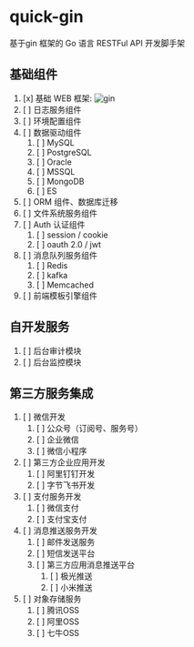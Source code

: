 # quick-gin
基于gin 框架的 Go 语言 RESTFul API 开发脚手架 

## 基础组件

1. [x] 基础 WEB 框架: ![gin](https://github.com/gin-gonic/gin)
2. [ ] 日志服务组件
3. [ ] 环境配置组件
4. [ ] 数据驱动组件
   1. [ ] MySQL
   2. [ ] PostgreSQL
   3. [ ] Oracle
   4. [ ] MSSQL
   5. [ ] MongoDB
   6. [ ] ES
5. [ ] ORM 组件、数据库迁移
6. [ ] 文件系统服务组件
7. [ ] Auth 认证组件
   1. [ ] session / cookie
   2. [ ] oauth 2.0 / jwt
8. [ ] 消息队列服务组件
   1. [ ] Redis
   2. [ ] kafka
   3. [ ] Memcached
9.  [ ] 前端模板引擎组件

## 自开发服务
1. [ ] 后台审计模块
2. [ ] 后台监控模块

## 第三方服务集成
1. [ ] 微信开发
   1. [ ] 公众号（订阅号、服务号）
   2. [ ] 企业微信
   3. [ ] 微信小程序
2. [ ] 第三方企业应用开发
   1. [ ] 阿里钉钉开发
   2. [ ] 字节飞书开发
3. [ ] 支付服务开发
   1. [ ] 微信支付
   2. [ ] 支付宝支付
4. [ ] 消息推送服务开发
   1. [ ] 邮件发送服务
   2. [ ] 短信发送平台
   3. [ ] 第三方应用消息推送平台
      1. [ ] 极光推送
      2. [ ] 小米推送
5. [ ] 对象存储服务
   1. [ ] 腾讯OSS
   2. [ ] 阿里OSS
   3. [ ] 七牛OSS